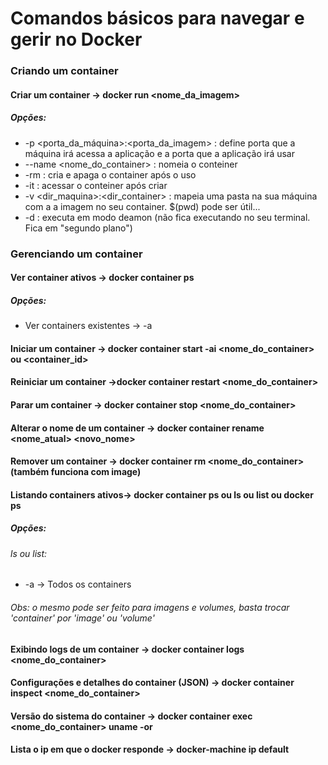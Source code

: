# Comandos básicos para navegar e gerir no Docker

### Criando um container
#### Criar um container -> docker run   \<nome_da_imagem>
##### Opções: 
 * -p \<porta_da_máquina>:\<porta_da_imagem> : define porta que a máquina irá acessa a aplicação e a porta que a aplicação irá usar
 * --name \<nome_do_container> : nomeia o conteiner
 * -rm : cria e apaga o container após o uso
 * -it : acessar o conteiner após criar
 * -v <dir_maquina>:<dir_container> : mapeia uma pasta na sua máquina com a a imagem no seu container. $(pwd) pode ser útil...
 * -d : executa em modo deamon (não fica executando no seu terminal. Fica em "segundo plano")
 
### Gerenciando um container 
#### Ver container ativos -> docker container ps
##### Opções: 
* Ver containers existentes -> -a

#### Iniciar um container -> docker container start -ai \<nome_do_container> ou <container_id>
#### Reiniciar um container ->docker container restart \<nome_do_container>
#### Parar um container -> docker container stop \<nome_do_container>
#### Alterar o nome de um container -> docker container rename \<nome_atual> \<novo_nome>
#### Remover um container -> docker container rm \<nome_do_container> (também funciona com image)
#### Listando containers ativos-> docker container ps ou ls ou list ou docker ps
##### Opções: 
###### ls ou list:
* -a -> Todos os containers
###### Obs: o mesmo pode ser feito para imagens e volumes, basta trocar 'container' por 'image' ou 'volume'


#### Exibindo logs de um container -> docker container logs \<nome_do_container>
#### Configurações e detalhes do container (JSON) -> docker container inspect \<nome_do_container>

#### Versão do sistema do container -> docker container exec \<nome_do_container> uname -or

#### Lista o ip em que o docker responde -> docker-machine ip default